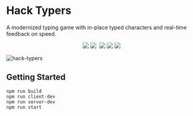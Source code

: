 # Hack Typers

A modernized typing game with in-place typed characters and real-time feedback on speed.

<div align='center'>
  <img src='https://img.shields.io/badge/JavaScript-F7DF1E.svg?style=for-the-badge&logo=JavaScript&logoColor=black' />
  <img src='https://img.shields.io/badge/React-61DAFB.svg?style=for-the-badge&logo=React&logoColor=black' />
  <img src-'https://img.shields.io/badge/React%20Router-CA4245.svg?style=for-the-badge&logo=React-Router&logoColor=white' />
  <img src='https://img.shields.io/badge/Express-000000.svg?style=for-the-badge&logo=Express&logoColor=white' />
  <img src='https://img.shields.io/badge/MongoDB-47A248.svg?style=for-the-badge&logo=MongoDB&logoColor=white' />
  <img src='https://img.shields.io/badge/Chart.js-FF6384.svg?style=for-the-badge&logo=chartdotjs&logoColor=white' />
</div>

![hack-typers](https://user-images.githubusercontent.com/116592476/236564432-8f57277c-9d1c-4b63-8760-8928bae8d162.gif)

## Getting Started

  ```
  npm run build
  npm run client-dev
  npm run server-dev
  npm run start
  ```
